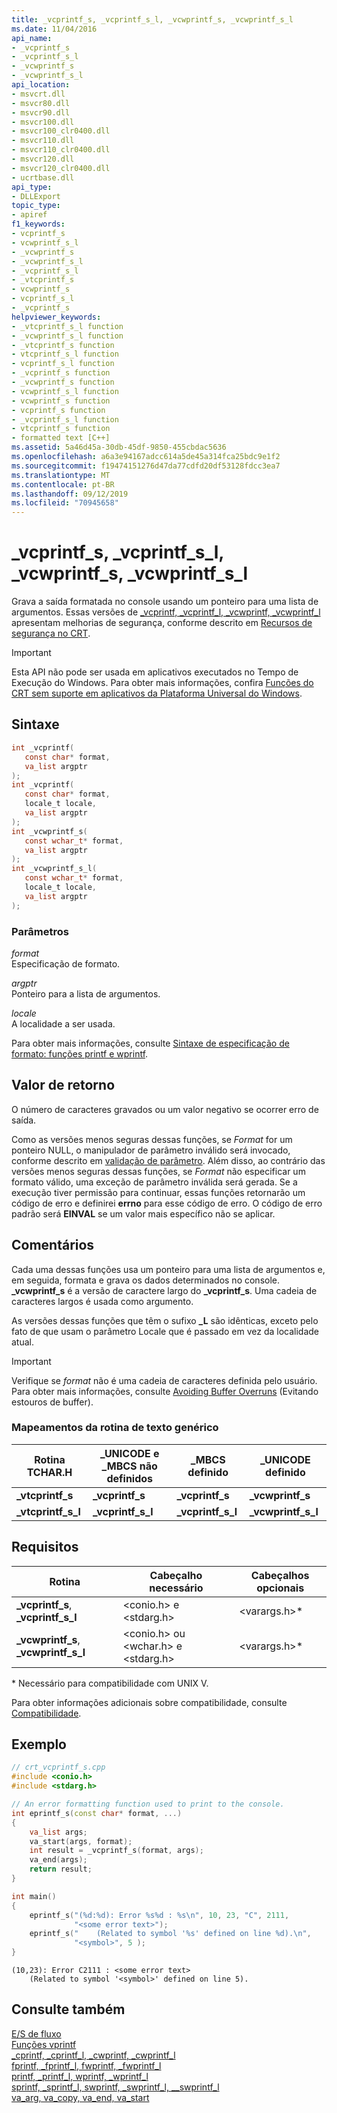 ```yaml
---
title: _vcprintf_s, _vcprintf_s_l, _vcwprintf_s, _vcwprintf_s_l
ms.date: 11/04/2016
api_name:
- _vcprintf_s
- _vcprintf_s_l
- _vcwprintf_s
- _vcwprintf_s_l
api_location:
- msvcrt.dll
- msvcr80.dll
- msvcr90.dll
- msvcr100.dll
- msvcr100_clr0400.dll
- msvcr110.dll
- msvcr110_clr0400.dll
- msvcr120.dll
- msvcr120_clr0400.dll
- ucrtbase.dll
api_type:
- DLLExport
topic_type:
- apiref
f1_keywords:
- vcprintf_s
- vcwprintf_s_l
- _vcwprintf_s
- _vcwprintf_s_l
- _vcprintf_s_l
- _vtcprintf_s
- vcwprintf_s
- vcprintf_s_l
- _vcprintf_s
helpviewer_keywords:
- _vtcprintf_s_l function
- _vcwprintf_s_l function
- _vtcprintf_s function
- vtcprintf_s_l function
- vcprintf_s_l function
- _vcprintf_s function
- _vcwprintf_s function
- vcwprintf_s_l function
- vcwprintf_s function
- vcprintf_s function
- _vcprintf_s_l function
- vtcprintf_s function
- formatted text [C++]
ms.assetid: 5a46d45a-30db-45df-9850-455cbdac5636
ms.openlocfilehash: a6a3e94167adcc614a5de45a314fca25bdc9e1f2
ms.sourcegitcommit: f19474151276d47da77cdfd20df53128fdcc3ea7
ms.translationtype: MT
ms.contentlocale: pt-BR
ms.lasthandoff: 09/12/2019
ms.locfileid: "70945658"
---
```

# <a name="_vcprintf_s-_vcprintf_s_l-_vcwprintf_s-_vcwprintf_s_l"></a>_vcprintf_s, _vcprintf_s_l, _vcwprintf_s, _vcwprintf_s_l

Grava a saída formatada no console usando um ponteiro para uma lista de argumentos. Essas versões de [_vcprintf, _vcprintf_l, _vcwprintf, _vcwprintf_l](vcprintf-vcprintf-l-vcwprintf-vcwprintf-l.md) apresentam melhorias de segurança, conforme descrito em [Recursos de segurança no CRT](../../c-runtime-library/security-features-in-the-crt.md).

> [!IMPORTANT]
> Esta API não pode ser usada em aplicativos executados no Tempo de Execução do Windows. Para obter mais informações, confira [Funções do CRT sem suporte em aplicativos da Plataforma Universal do Windows](../../cppcx/crt-functions-not-supported-in-universal-windows-platform-apps.md).

## <a name="syntax"></a>Sintaxe

```C
int _vcprintf(
   const char* format,
   va_list argptr
);
int _vcprintf(
   const char* format,
   locale_t locale,
   va_list argptr
);
int _vcwprintf_s(
   const wchar_t* format,
   va_list argptr
);
int _vcwprintf_s_l(
   const wchar_t* format,
   locale_t locale,
   va_list argptr
);
```

### <a name="parameters"></a>Parâmetros

*format*<br/>
Especificação de formato.

*argptr*<br/>
Ponteiro para a lista de argumentos.

*locale*<br/>
A localidade a ser usada.

Para obter mais informações, consulte [Sintaxe de especificação de formato: funções printf e wprintf](../../c-runtime-library/format-specification-syntax-printf-and-wprintf-functions.md).

## <a name="return-value"></a>Valor de retorno

O número de caracteres gravados ou um valor negativo se ocorrer erro de saída.

Como as versões menos seguras dessas funções, se *Format* for um ponteiro NULL, o manipulador de parâmetro inválido será invocado, conforme descrito em [validação de parâmetro](../../c-runtime-library/parameter-validation.md). Além disso, ao contrário das versões menos seguras dessas funções, se *Format* não especificar um formato válido, uma exceção de parâmetro inválida será gerada. Se a execução tiver permissão para continuar, essas funções retornarão um código de erro e definirei **errno** para esse código de erro. O código de erro padrão será **EINVAL** se um valor mais específico não se aplicar.

## <a name="remarks"></a>Comentários

Cada uma dessas funções usa um ponteiro para uma lista de argumentos e, em seguida, formata e grava os dados determinados no console. **_vcwprintf_s** é a versão de caractere largo do **_vcprintf_s**. Uma cadeia de caracteres largos é usada como argumento.

As versões dessas funções que têm o sufixo **_L** são idênticas, exceto pelo fato de que usam o parâmetro Locale que é passado em vez da localidade atual.

> [!IMPORTANT]
> Verifique se *format* não é uma cadeia de caracteres definida pelo usuário. Para obter mais informações, consulte [Avoiding Buffer Overruns](/windows/win32/SecBP/avoiding-buffer-overruns) (Evitando estouros de buffer).

### <a name="generic-text-routine-mappings"></a>Mapeamentos da rotina de texto genérico

|Rotina TCHAR.H|_UNICODE e _MBCS não definidos|_MBCS definido|_UNICODE definido|
|---------------------|------------------------------------|--------------------|-----------------------|
|**_vtcprintf_s**|**_vcprintf_s**|**_vcprintf_s**|**_vcwprintf_s**|
|**_vtcprintf_s_l**|**_vcprintf_s_l**|**_vcprintf_s_l**|**_vcwprintf_s_l**|

## <a name="requirements"></a>Requisitos

|Rotina|Cabeçalho necessário|Cabeçalhos opcionais|
|-------------|---------------------|----------------------|
|**_vcprintf_s**, **_vcprintf_s_l**|\<conio.h> e \<stdarg.h>|\<varargs.h>*|
|**_vcwprintf_s**, **_vcwprintf_s_l**|\<conio.h> ou \<wchar.h> e \<stdarg.h>|\<varargs.h>*|

\* Necessário para compatibilidade com UNIX V.

Para obter informações adicionais sobre compatibilidade, consulte [Compatibilidade](../../c-runtime-library/compatibility.md).

## <a name="example"></a>Exemplo

```cpp
// crt_vcprintf_s.cpp
#include <conio.h>
#include <stdarg.h>

// An error formatting function used to print to the console.
int eprintf_s(const char* format, ...)
{
    va_list args;
    va_start(args, format);
    int result = _vcprintf_s(format, args);
    va_end(args);
    return result;
}

int main()
{
    eprintf_s("(%d:%d): Error %s%d : %s\n", 10, 23, "C", 2111,
              "<some error text>");
    eprintf_s("    (Related to symbol '%s' defined on line %d).\n",
              "<symbol>", 5 );
}
```

```Output
(10,23): Error C2111 : <some error text>
    (Related to symbol '<symbol>' defined on line 5).
```

## <a name="see-also"></a>Consulte também

[E/S de fluxo](../../c-runtime-library/stream-i-o.md)<br/>
[Funções vprintf](../../c-runtime-library/vprintf-functions.md)<br/>
[_cprintf, _cprintf_l, _cwprintf, _cwprintf_l](cprintf-cprintf-l-cwprintf-cwprintf-l.md)<br/>
[fprintf, _fprintf_l, fwprintf, _fwprintf_l](fprintf-fprintf-l-fwprintf-fwprintf-l.md)<br/>
[printf, _printf_l, wprintf, _wprintf_l](printf-printf-l-wprintf-wprintf-l.md)<br/>
[sprintf, _sprintf_l, swprintf, _swprintf_l, \__swprintf_l](sprintf-sprintf-l-swprintf-swprintf-l-swprintf-l.md)<br/>
[va_arg, va_copy, va_end, va_start](va-arg-va-copy-va-end-va-start.md)<br/>
